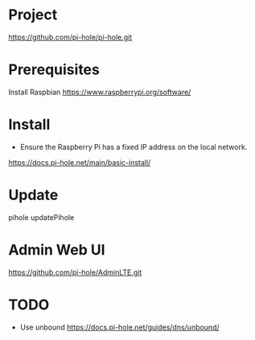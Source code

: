 # Project

https://github.com/pi-hole/pi-hole.git

# Prerequisites

Install Raspbian
https://www.raspberrypi.org/software/

# Install

* Ensure the Raspberry Pi has a fixed IP address on the local network.

https://docs.pi-hole.net/main/basic-install/

# Update

pihole updatePihole

# Admin Web UI

https://github.com/pi-hole/AdminLTE.git

# TODO

* Use unbound
https://docs.pi-hole.net/guides/dns/unbound/
